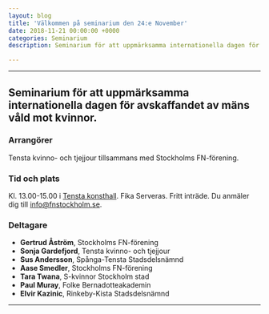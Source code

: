 ```yaml
---
layout: blog
title: 'Välkommen på seminarium den 24:e November'
date: 2018-11-21 00:00:00 +0000
categories: Seminarium
description: Seminarium för att uppmärksamma internationella dagen för avskaffandet av mäns våld mot kvinnor

---
```

***

## Seminarium för att uppmärksamma internationella dagen för avskaffandet av mäns våld mot kvinnor.

### Arrangörer
Tensta kvinno- och tjejjour tillsammans med Stockholms FN-förening.

### Tid och plats
Kl. 13.00-15.00 i [Tensta konsthall](https://www.google.se/maps?q=Tensta+konsthall&um=1&ie=UTF-8&sa=X&ved=0ahUKEwjqxqfwiejeAhWGtYsKHdqeCAoQ_AUIDygC). Fika Serveras. Fritt inträde. Du anmäler dig till info@fnstockholm.se.

### Deltagare
- **Gertrud Åström**, Stockholms FN-förening
- **Sonja Gardefjord**, Tensta kvinno- och tjejjour
- **Sus Andersson**, Spånga-Tensta Stadsdelsnämnd
- **Aase Smedler**, Stockholms FN-förening
- **Tara Twana**, S-kvinnor Stockholm stad
- **Paul Muray**, Folke Bernadotteakademin
- **Elvir Kazinic**, Rinkeby-Kista Stadsdelsnämnd

***